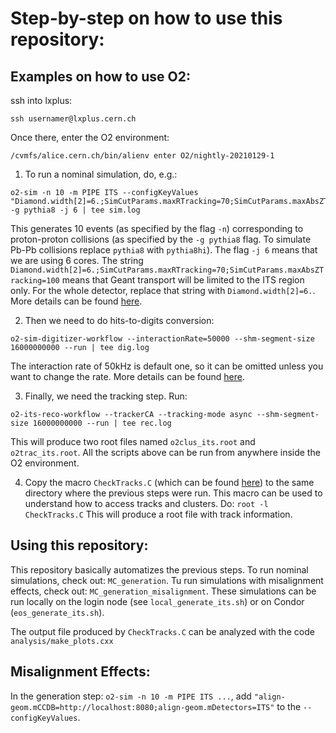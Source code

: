 # Step-by-step on how to use this repository:

## Examples on how to use O2:
ssh into lxplus:
```
ssh usernamer@lxplus.cern.ch
```
Once there, enter the O2 environment:
```
/cvmfs/alice.cern.ch/bin/alienv enter O2/nightly-20210129-1
```
1. To run a nominal simulation, do, e.g.:
```
o2-sim -n 10 -m PIPE ITS --configKeyValues "Diamond.width[2]=6.;SimCutParams.maxRTracking=70;SimCutParams.maxAbsZTracking=100" -g pythia8 -j 6 | tee sim.log
```
This generates 10 events (as specified by the flag ```-n```) corresponding to proton-proton collisions (as specified by the ```-g pythia8``` flag. To simulate Pb-Pb collisions replace ```pythia8``` with ```pythia8hi```). The flag ```-j 6``` means that we are using 6 cores. The string ```Diamond.width[2]=6.;SimCutParams.maxRTracking=70;SimCutParams.maxAbsZTracking=100``` means that Geant transport will be limited to the ITS region only. For the whole detector, replace that string with ```Diamond.width[2]=6.```. More details can be found [here](https://github.com/AliceO2Group/AliceO2/blob/dev/doc/DetectorSimulation.md).

2. Then we need to do hits-to-digits conversion:
```
o2-sim-digitizer-workflow --interactionRate=50000 --shm-segment-size 16000000000 --run | tee dig.log
```
The interaction rate of 50kHz is default one, so it can be omitted unless you want to change the rate. More details can be found [here](https://github.com/AliceO2Group/AliceO2/blob/dev/Steer/DigitizerWorkflow/README.md).

3. Finally, we need the tracking step. Run:
```
o2-its-reco-workflow --trackerCA --tracking-mode async --shm-segment-size 16000000000 --run | tee rec.log
```
This will produce two root files named ```o2clus_its.root``` and ```o2trac_its.root```.
All the scripts above can be run from anywhere inside the O2 environment.

4. Copy the macro ```CheckTracks.C``` (which can be found [here](https://github.com/AliceO2Group/AliceO2/blob/dev/Detectors/ITSMFT/ITS/macros/test/CheckTracks.C)) to the same directory where the previous steps were run. This macro can be used to understand how to access tracks and clusters. Do:
```root -l CheckTracks.C```
This will produce a root file with track information.

## Using this repository:
This repository basically automatizes the previous steps. To run nominal simulations, check out: ```MC_generation```. Tu run simulations with misalignment effects, check out: ```MC_generation_misalignment```. These simulations can be run locally on the login node (see ```local_generate_its.sh```) or on Condor (```eos_generate_its.sh```).

The output file produced by ```CheckTracks.C``` can be analyzed with the code ```analysis/make_plots.cxx```

## Misalignment Effects:
In the generation step: ```o2-sim -n 10 -m PIPE ITS ...```, add ```"align-geom.mCCDB=http://localhost:8080;align-geom.mDetectors=ITS"``` to the ```--configKeyValues```.
